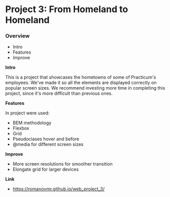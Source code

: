 # Project 3: From Homeland to Homeland
### Overview  
* Intro  
* Features  
* Improve  
  
**Intro**    
  
This is a project that showcases the hometowns of some of Practicum's employees. We've made it so all the elements are displayed correctly on popular screen sizes. We recommend investing more time in completing this project, since it's more difficult than previous ones.  
  
**Features**  
  
In project were used:
* BEM methodology
* Flexbox
* Grid
* Pseudoclases hover and before
* @media for different screen sizes
  
**Improve**  
  
* More screen resolutions for smoother transition
* Elongate grid for larger devices

**Link**  

* https://romanovmr.github.io/web_project_3/

